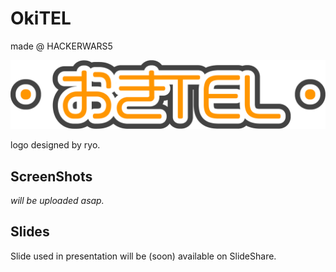 # OkiTEL

made @ HACKERWARS5

![](docs/img/logo.png)

logo designed by ryo.

## ScreenShots

*will be uploaded asap.*

## Slides

Slide used in presentation will be (soon) available on SlideShare.

